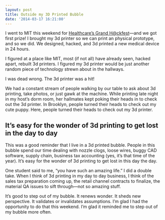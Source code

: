 ```yaml
---
layout: post
title: Outside my 3D Printed Bubble
date: '2014-03-17 16:21:00'
---
```


I went to MIT this weekend for [Healthcare’s Grand H@ckfest](http://grandhackfest.wordpress.com/)—and we got first prize! I brought my 3d printer so we can print an physical prototype, and so we did. We designed, hacked, and 3d printed a new medical device in 24 hours.

I figured at a place like MIT, most (if not all) have already seen, hacked apart, rebuilt 3d printers. I figured my 3d printer would be just another random piece of technology strewn about in the hallways.

I was dead wrong. The 3d printer was a hit!

We had a constant stream of people walking by our table to ask about 3d printing, take photos, or just gawk at the machine. While printing late night in my host’s dorm room, her hallmates kept poking their heads in to check out the 3d printer. In Brooklyn, people turned their heads to check out my cute puppy. Here, people turned their heads to check out my 3d printer.

## It’s easy for the wonder of 3d printing to get lost in the day to day

This was a good reminder that I live in a 3d printed bubble. People in this bubble spend our time dealing with nozzle clogs, loose wires, buggy CAD software, supply chain, business tax accounting (yes, it’s that time of the year). It’s easy for the wonder of 3d printing to get lost in this day the day.

One student said to me, “you have such an amazing life.” I did a double take. When I think of 3d printing in my day to day business, I think of the sales tax preparation coming up, the retail channel contracts to finalize, the material QA issues to sift through—not so amazing stuff.

It’s good to step out of my bubble. It renews wonder. It sheds new perspective. It validates or invalidates assumptions. I’m glad I had the opportunity to do that this weekend. I’m glad it reminded me to step out of my bubble more often.